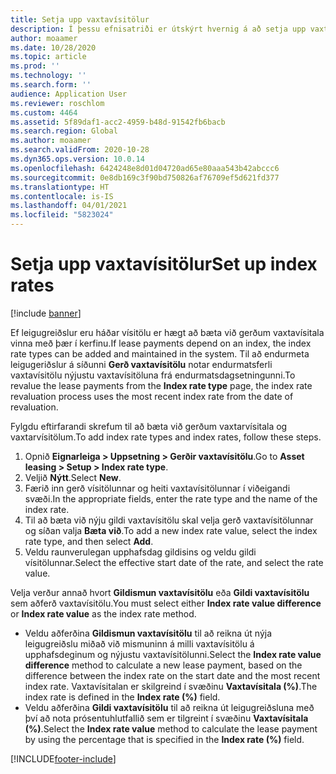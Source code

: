```yaml
---
title: Setja upp vaxtavísitölur
description: Í þessu efnisatriði er útskýrt hvernig á að setja upp vaxtavísitölu. Vaxtavísitölur eru áskildar ef fyrirtækið tengir upphæðir leigugreiðslna við safn af vaxtavísitölum.
author: moaamer
ms.date: 10/28/2020
ms.topic: article
ms.prod: ''
ms.technology: ''
ms.search.form: ''
audience: Application User
ms.reviewer: roschlom
ms.custom: 4464
ms.assetid: 5f89daf1-acc2-4959-b48d-91542fb6bacb
ms.search.region: Global
ms.author: moaamer
ms.search.validFrom: 2020-10-28
ms.dyn365.ops.version: 10.0.14
ms.openlocfilehash: 6424248e8d01d04720ad65e80aaa543b42abccc6
ms.sourcegitcommit: 0e8db169c3f90bd750826af76709ef5d621fd377
ms.translationtype: HT
ms.contentlocale: is-IS
ms.lasthandoff: 04/01/2021
ms.locfileid: "5823024"
---
```

# <a name="set-up-index-rates"></a><span data-ttu-id="496a6-104">Setja upp vaxtavísitölur</span><span class="sxs-lookup"><span data-stu-id="496a6-104">Set up index rates</span></span>

[!include [banner](../includes/banner.md)]

<span data-ttu-id="496a6-105">Ef leigugreiðslur eru háðar vísitölu er hægt að bæta við gerðum vaxtavísitala vinna með þær í kerfinu.</span><span class="sxs-lookup"><span data-stu-id="496a6-105">If lease payments depend on an index, the index rate types can be added and maintained in the system.</span></span> <span data-ttu-id="496a6-106">Til að endurmeta leigugeriðslur á síðunni **Gerð vaxtavísitölu** notar endurmatsferli vaxtavísitölu nýjustu vaxtavísitöluna frá endurmatsdagsetningunni.</span><span class="sxs-lookup"><span data-stu-id="496a6-106">To revalue the lease payments from the **Index rate type** page, the index rate revaluation process uses the most recent index rate from the date of revaluation.</span></span>

<span data-ttu-id="496a6-107">Fylgdu eftirfarandi skrefum til að bæta við gerðum vaxtarvísitala og vaxtarvísitölum.</span><span class="sxs-lookup"><span data-stu-id="496a6-107">To add index rate types and index rates, follow these steps.</span></span>

1. <span data-ttu-id="496a6-108">Opnið **Eignarleiga \> Uppsetning \> Gerðir vaxtavísitölu**.</span><span class="sxs-lookup"><span data-stu-id="496a6-108">Go to **Asset leasing \> Setup \> Index rate type**.</span></span>
2. <span data-ttu-id="496a6-109">Veljið **Nýtt**.</span><span class="sxs-lookup"><span data-stu-id="496a6-109">Select **New**.</span></span>
3. <span data-ttu-id="496a6-110">Færið inn gerð vísitölunnar og heiti vaxtavísitölunnar í viðeigandi svæði.</span><span class="sxs-lookup"><span data-stu-id="496a6-110">In the appropriate fields, enter the rate type and the name of the index rate.</span></span>
4. <span data-ttu-id="496a6-111">Til að bæta við nýju gildi vaxtavísitölu skal velja gerð vaxtavísitölunnar og síðan valja **Bæta við**.</span><span class="sxs-lookup"><span data-stu-id="496a6-111">To add a new index rate value, select the index rate type, and then select **Add**.</span></span>
5. <span data-ttu-id="496a6-112">Veldu raunverulegan upphafsdag gildisins og veldu gildi vísitölunnar.</span><span class="sxs-lookup"><span data-stu-id="496a6-112">Select the effective start date of the rate, and select the rate value.</span></span>

<span data-ttu-id="496a6-113">Velja verður annað hvort **Gildismun vaxtavísitölu** eða **Gildi vaxtavísitölu** sem aðferð vaxtavísitölu.</span><span class="sxs-lookup"><span data-stu-id="496a6-113">You must select either **Index rate value difference** or **Index rate value** as the index rate method.</span></span>

- <span data-ttu-id="496a6-114">Veldu aðferðina **Gildismun vaxtavísitölu** til að reikna út nýja leigugreiðslu miðað við mismuninn á milli vaxtavísitölu á upphafsdeginum og nýjustu vaxtavísitölunni.</span><span class="sxs-lookup"><span data-stu-id="496a6-114">Select the **Index rate value difference** method to calculate a new lease payment, based on the difference between the index rate on the start date and the most recent index rate.</span></span> <span data-ttu-id="496a6-115">Vaxtavísitalan er skilgreind í svæðinu **Vaxtavísitala (%)**.</span><span class="sxs-lookup"><span data-stu-id="496a6-115">The index rate is defined in the **Index rate (%)** field.</span></span>
- <span data-ttu-id="496a6-116">Veldu aðferðina **Gildi vaxtavísitölu** til að reikna út leigugreiðsluna með því að nota prósentuhlutfallið sem er tilgreint í svæðinu **Vaxtavísitala (%)**.</span><span class="sxs-lookup"><span data-stu-id="496a6-116">Select the **Index rate value** method to calculate the lease payment by using the percentage that is specified in the **Index rate (%)** field.</span></span>


[!INCLUDE[footer-include](../../includes/footer-banner.md)]